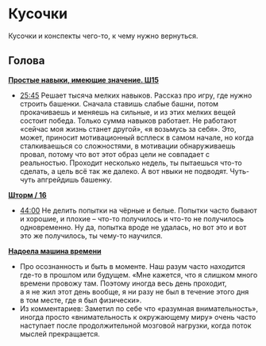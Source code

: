 # Кусочки

Кусочки и конспекты чего-то, к чему нужно вернуться. 

## Голова

[**Простые навыки, имеющие значение. Ш15**](https://youtu.be/N8xvkJvB4Ww)
- [25:45](https://youtu.be/N8xvkJvB4Ww?t=1545) Решает тысяча мелких навыков. Рассказ про игру, где нужно строить башенки. Сначала ставишь слабые башни, потом прокачиваешь и меняешь на сильные, и из этих мелких вещей состоит победа. Только сумма навыков работает. Не работают «сейчас моя жизнь станет другой», «я возьмусь за себя». Это, может, приносит мотивационный всплеск в самом начале, но когда сталкиваешься со сложностями, в мотивации обнаруживаешь провал, потому что вот этот образ цели не совпадает с реальностью. Проходит несколько недель, ты пытаешься что-то сделать, а цель всё так же далеко. А вот нвыки не подводят. Чуть-чуть апгрейдишь башенку.

[**Шторм / 16**](https://youtu.be/US6UjlSWq6I)
- [44:00](https://youtu.be/US6UjlSWq6I?t=2635) Не делить попытки на чёрные и белые. Попытки часто бывают и хорошие, и плохие – что-то получилось и что-то не получилось одновременно. Ну да, попытка вроде не удалась, но вот это и вот это же получилось, ты чему-то научился.

[**Надоела машина времени**](https://youtu.be/R30eqdoddUM)
- Про осознанность и быть в моменте. Наш разум часто находится где-то в прошлом или будущем. «Мне кажется, что я слишком много времени провожу там. Поэтому иногда весь день проходит, а я не жил этот день вообще, я ни разу не был в течение этого дня в том месте, где я был физически».
- Из комментариев: Заметил по себе что «разумная внимательность», иногда просто «внимательность к окружающему миру» очень часто наступает после продолжительной мозговой нагрузки, когда поток мыслей прекращается.

